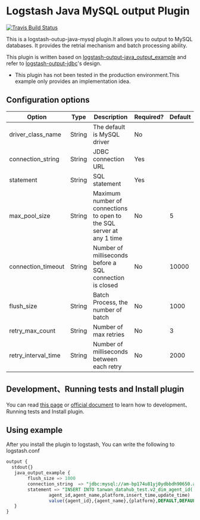 # Logstash Java MySQL output Plugin  

[![Travis Build Status](https://travis-ci.org/logstash-plugins/logstash-output-java_output_example.svg)](https://travis-ci.org/logstash-plugins/logstash-output-java_output_example)

This is a logstash-outup-java-mysql plugin.It allows you to output to MySQL databases. It provides the retrial mechanism and batch processing ability.

This plugin is written based on [logstash-output-java_output_example](https://github.com/logstash-plugins/logstash-output-java_output_example) and refer to [logstash-output-jdbc](https://github.com/theangryangel/logstash-output-jdbc)'s design. 



* This plugin has not been tested in the production environment.This example only provides an implementation idea.

## Configuration options
| Option                       | Type             | Description                                                                                                                                                                                                                                                                                                                                                                                                                                                                                   | Required? | Default |
| ------                       | ----             | -----------                                                                                                                                                                                                                                                                                                                                                                                                                                                                                   | --------- | ------- |
| driver_class_name            | String           | The default is MySQL driver                                                                                                                                                                                                                                                                                                                                                                                                                                                  | No        |         |
| connection_string            | String           | JDBC connection URL                                                                                                                                                                                                                                                                                                                                                                                                                                                                           | Yes       |         |
| statement                    | String           | SQL statement | Yes       |         |
| max_pool_size                | String           | Maximum number of connections to open to the SQL server at any 1 time                                                                                                                                                                                                                                                                                                                                                                                                                         | No        | 5       |
| connection_timeout           | String           | Number of milliseconds before a SQL connection is closed                                                                                                                                                                                                                                                                                                                                                                                                                                           | No        | 10000   |
| flush_size                   | String           | Batch Process, the number of batch                                                                                                                                                                                                                                                                                                                                                                  | No        | 1000    |
| retry_max_count              | String           | Number of max retries                                                                                                                                                                                                                                                                                                                                                | No        | 3       |
| retry_interval_time          | String           | Number of milliseconds between each retry                                                                                                                                                                                                                                                                                                                                                                                                                                                  | No        | 2000     |

## Development、Running tests and Install plugin
You can read [this page](https://www.toutiao.com/i6902219129931973131/) or [official document](https://www.elastic.co/guide/en/logstash/7.x/java-output-plugin.html#_package_and_deploy_4) to learn how to development、Running tests and Install plugin.

##  Using example
After you install the plugin to logstash, You can write the following to logstash.conf
```sql
output {
  stdout{}
   java_output_example {
        flush_size => 1000
        connection_string  => "jdbc:mysql://am-bp174u81yj0ydbbdh90650.ads.aliyuncs.com:3306/tanwan_datahub_test?user=zeda_loghub_rw&password=NSGtunp4ODUfpeKA"
        statement => "INSERT INTO tanwan_datahub_test.v2_dim_agent_id(
                agent_id,agent_name,platform,insert_time,update_time)
                value({agent_id},{agent_name},{platform},DEFAULT,DEFAULT)"
   }
}
```

